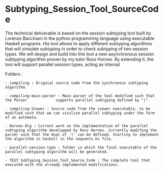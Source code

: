 # Subtyping_Session_Tool_SourceCode

The technical deliverable is based on the session subtyping tool built by Lorenzo Bacchiani in the python programming language using executable Haskell programs. His tool allows to apply different subtyping algorithms that will simulate subtyping in order to check subtyping of two session types. We will design and build into this tool a new asynchronous session subtyping algorithm proven by my tutor Ross Hornes. By extending it, the tool will support parallel session types, acting as internal

Folders :

```
- compiling : Orignial source code from the synchronous subtyping algorithm.
```


```
- compiling-main-parser : Main parser of the tool modified such that the Parser 		    supports parallel subtyping defined by "|".
```


```
- compiling-Viewer : Source code from the viewer executable, to be modified such that we can visulize parallel subtyping under the form of an automata.
```


```
- Hornes-Alg : Current work on the implementation of the parallel subtyping algorithm developped by Ross Hornes. Currently modifyng the parser such that the dual of '|' can be defined. Starting to implement the algorithm in haskell in the sequents.hs file.
```


```
- parallel-session-type : folder in which the final executable of the parallel subtyping algorithm will be generated.
```


```
- TEST_SubTyping_Session_Tool_Source_Code : The complete tool that executed with the already implemented modifications.
```
